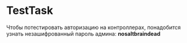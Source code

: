 # TestTask
Чтобы потестировать авторизацию на контроллерах, понадобится узнать незашифрованный пароль админа: **nosaltbraindead**
